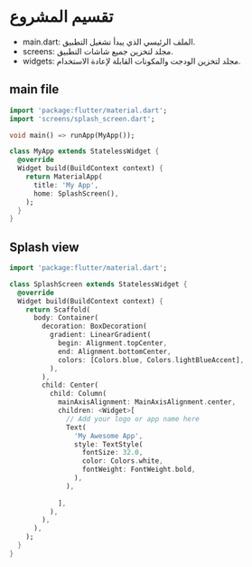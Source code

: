 # تقسيم المشروع

- main.dart: الملف الرئيسي الذي يبدأ تشغيل التطبيق.
- screens: مجلد لتخزين جميع شاشات التطبيق.
- widgets: مجلد لتخزين الودجت والمكونات القابلة لإعادة الاستخدام.

## main file

```dart
import 'package:flutter/material.dart';
import 'screens/splash_screen.dart';

void main() => runApp(MyApp());

class MyApp extends StatelessWidget {
  @override
  Widget build(BuildContext context) {
    return MaterialApp(
      title: 'My App',
      home: SplashScreen(),
    );
  }
}

```

## Splash view

```dart
import 'package:flutter/material.dart';

class SplashScreen extends StatelessWidget {
  @override
  Widget build(BuildContext context) {
    return Scaffold(
      body: Container(
        decoration: BoxDecoration(
          gradient: LinearGradient(
            begin: Alignment.topCenter,
            end: Alignment.bottomCenter,
            colors: [Colors.blue, Colors.lightBlueAccent],
          ),
        ),
        child: Center(
          child: Column(
            mainAxisAlignment: MainAxisAlignment.center,
            children: <Widget>[
              // Add your logo or app name here
              Text(
                'My Awesome App',
                style: TextStyle(
                  fontSize: 32.0,
                  color: Colors.white,
                  fontWeight: FontWeight.bold,
                ),
              ),
              
            ],
          ),
        ),
      ),
    );
  }
}
```
